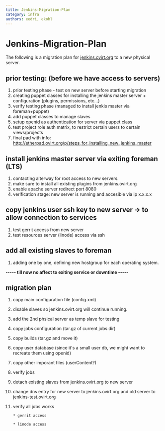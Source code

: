 ```yaml
---
title: Jenkins-Migration-Plan
category: infra
authors: eedri, ekohl
---
```


# Jenkins-Migration-Plan

The following is a migration plan for [jenkins.ovirt.org](jenkins.ovirt.org) to a new physical server.

## prior testing: (before we have access to servers)

1.  prior testing phase - test on new server before starting migration
2.  creating puppet classes for installing the jenkins master server + configuration (plugins, permissions, etc...)
3.  verify testing phase (managed to install jenkis master via foreman+puppet)
4.  add puppet classes to manage slaves
5.  setup openid as authentication for server via puppet class
6.  test project role auth matrix, to restrict certain users to certain views/projects
7.  final pad with info: <http://etherpad.ovirt.org/p/steps_for_installing_new_jenkins_master>

## install jenkins master server via exiting foreman (LTS)

1.  contacting alterway for root access to new servers.
2.  make sure to install all existing plugins from jenkins.ovirt.org
3.  enable apache server redirect port 8080
4.  verification stage: new server is running and accesible via ip x.x.x.x

## copy jenkins user ssh key to new server -> to allow connection to services

1.  test gerrit access from new server
2.  test resources server (linode) access via ssh

## add all existing slaves to foreman

1.  adding one by one, defining new hostgroup for each operating system.

**----- till now no affect to exiting service or downtime -----**

## migration plan

1.  copy main configuration file (config.xml)
2.  disable slaves so jenkins.ovirt.org will continue running.
3.  add the 2nd phsical server as temp slave for testing
4.  copy jobs configuration (tar.gz of current jobs dir)
5.  copy builds (tar.gz and move it)
6.  copy user database (since it's a small user db, we might want to recreate them using openid)
7.  copy other imporant files (userContent?)
8.  verify jobs
9.  detach existing slaves from jenkins.ovirt.org to new server
10. change dns entry for new server to jenkins.ovirt.org and old server to jenkins-test.ovirt.org
11. verify all jobs works

        * gerrit access

        * linode access

